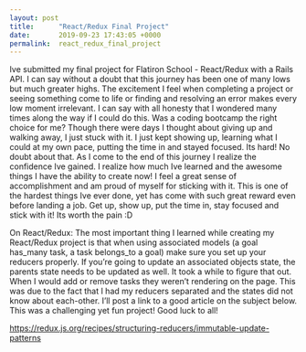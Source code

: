 ```yaml
---
layout: post
title:      "React/Redux Final Project"
date:       2019-09-23 17:43:05 +0000
permalink:  react_redux_final_project
---
```



Ive submitted my final project for Flatiron School - React/Redux with a Rails API. I can say without a doubt that this journey has been one of many lows but much greater highs. The excitement I feel when completing a project or seeing something come to life or finding and resolving an error makes every low moment irrelevant. I can say with all honesty that I wondered many times along the way if I could do this. Was a coding bootcamp the right choice  for me? Though there were days I thought about giving up and walking away, I just stuck with it. I just kept showing up, learning what I could at my own pace, putting the time in and stayed focused. Its hard! No doubt about that. As I come to the end of this journey I realize the confidence Ive gained. I realize how much Ive learned and the awesome things I have the ability to create now! I feel a great sense of accomplishment and am proud of myself for sticking with it. This is one of the hardest things Ive ever done, yet has come with such great reward even before landing a job. Get up, show up, put the time in, stay focused and stick with it! Its worth the pain :D

On React/Redux:
The most important thing I learned while creating my React/Redux project is that when using associated models (a goal has_many task, a task belongs_to a goal) make sure you set up your reducers properly. If you’re going to update an associated objects state, the parents state needs to be updated as well. It took a while to figure that out. When I would add or remove tasks they weren’t rendering on the page. This was due to the fact that I had my reducers separated and the states did not know about each-other. I’ll post a link to a good article on the subject below. This was a challenging yet fun project! Good luck to all!

https://redux.js.org/recipes/structuring-reducers/immutable-update-patterns
